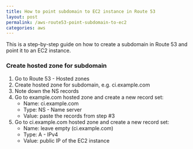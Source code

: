 ```yaml
---
title: How to point subdomain to EC2 instance in Route 53 
layout: post
permalink: /aws-route53-point-subdomain-to-ec2
categories: aws
---
```


This is a step-by-step guide on how to create a subdomain in Route 53 and point it to an EC2 instance.

### Create hosted zone for subdomain

1. Go to Route 53 - Hosted zones
2. Create hosted zone for subdomain, e.g. ci.example.com
3. Note down the NS records
4. Go to example.com hosted zone and create a new record set:
    - Name: ci.example.com
    - Type: NS - Name server
    - Value: paste the records from step #3
5. Go to ci.example.com hosted zone and create a new record set:
    - Name: leave empty (ci.example.com)
    - Type: A - IPv4
    - Value: public IP of the EC2 instance